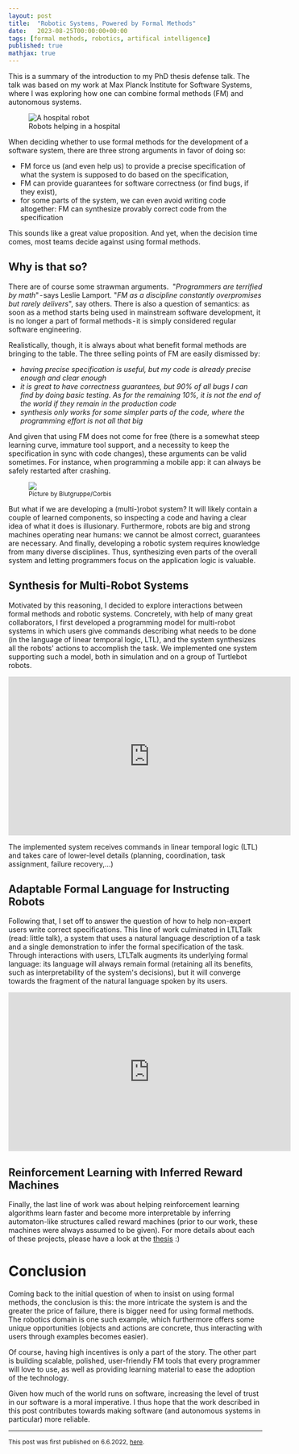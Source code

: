 ```yaml
---
layout: post
title:  "Robotic Systems, Powered by Formal Methods"
date:   2023-08-25T00:00:00+00:00
tags: [formal methods, robotics, artifical intelligence]
published: true
mathjax: true
---
```



This is a summary of the introduction to my PhD thesis defense talk. The talk was based on my work at Max Planck Institute for Software Systems, where I was exploring how one can combine formal methods (FM) and autonomous systems. 

<figure style="width:90%">
  <img
  class="centered"
  src="{{ site.url }}/assets/posts/2023-08-25_robotic_systems_FM/robotInHospital.webp"
  alt="A hospital robot">
  <figcaption>Robots helping in a hospital</figcaption>
</figure>



When deciding whether to use formal methods for the development of a software system, there are three strong arguments in favor of doing so:
- FM force us (and even help us) to provide a precise specification of what the system is supposed to do
based on the specification, 
- FM can provide guarantees for software correctness (or find bugs, if they exist),
- for some parts of the system, we can even avoid writing code altogether: FM can synthesize provably correct code from the specification

This sounds like a great value proposition. And yet, when the decision time comes, most teams decide against using formal methods.

## Why is that so?

There are of course some strawman arguments.
 "_Programmers are terrified by math_" - says Leslie Lamport. "_FM as a discipline constantly overpromises but rarely delivers_", say others. There is also a question of semantics: as soon as a method starts being used in mainstream software development, it is no longer a part of formal methods - it is simply considered regular software engineering.

Realistically, though, it is always about what benefit formal methods are bringing to the table. The three selling points of FM are easily dismissed by:
- _having precise specification is useful, but my code is already precise enough and clear enough_
- _it is great to have correctness guarantees, but 90% of all bugs I can find by doing basic testing. As for the remaining 10%, it is not the end of the world if they remain in the production code_
- _synthesis only works for some simpler parts of the code, where the programming effort is not all that big_

And given that using FM does not come for free (there is a somewhat steep learning curve, immature tool support, and a necessity to keep the specification in sync with code changes), these arguments can be valid sometimes. For instance, when programming a mobile app: it can always be safely restarted after crashing.

<figure style="width:90%">
  <img
  class="centered"
  src="{{ site.url }}/assets/posts/2023-08-25_robotic_systems_FM/robotHumanDuel.webp">
  <figcaption style="font-size: 12px">Picture by Blutgruppe/Corbis</figcaption>
</figure>


But what if we are developing a (multi-)robot system? It will likely contain a couple of learned components, so inspecting a code and having a clear idea of what it does is illusionary. Furthermore, robots are big and strong machines operating near humans: we cannot be almost correct, guarantees are necessary. And finally, developing a robotic system requires knowledge from many diverse disciplines. Thus, synthesizing even parts of the overall system and letting programmers focus on the application logic is valuable.

## Synthesis for Multi-Robot Systems

Motivated by this reasoning, I decided to explore interactions between formal methods and robotic systems. Concretely, with help of many great collaborators, I first developed a programming model for multi-robot systems in which users give commands describing what needs to be done (in the language of linear temporal logic, LTL), and the system synthesizes all the robots' actions to accomplish the task. We implemented one system supporting such a model, both in simulation and on a group of Turtlebot robots.

<iframe width="560" height="315" src="https://www.youtube.com/embed/lJQv_0VwFxc?si=DLxIsOUNuMHRIiAN" title="YouTube video player" frameborder="0" allow="accelerometer; autoplay; clipboard-write; encrypted-media; gyroscope; picture-in-picture; web-share" allowfullscreen></iframe>

The implemented system receives commands in linear temporal logic (LTL) and takes care of lower-level details (planning, coordination, task assignment, failure recovery,…) 

## Adaptable Formal Language for Instructing Robots

Following that, I set off to answer the question of how to help non-expert users write correct specifications. This line of work culminated in LTLTalk (read: little talk), a system that uses a natural language description of a task and a single demonstration to infer the formal specification of the task. Through interactions with users, LTLTalk augments its underlying formal language: its language will always remain formal (retaining all its benefits, such as interpretability of the system's decisions), but it will converge towards the fragment of the natural language spoken by its users.


<iframe width="560" height="315" src="https://www.youtube.com/embed/VlELl2sUGjQ?si=ryn9eQtrTI96TASq&amp;start=158" title="YouTube video player" frameborder="0" allow="accelerometer; autoplay; clipboard-write; encrypted-media; gyroscope; picture-in-picture; web-share" allowfullscreen></iframe>

## Reinforcement Learning with Inferred Reward Machines

Finally, the last line of work was about helping reinforcement learning algorithms learn faster and become more interpretable by inferring automaton-like structures called reward machines (prior to our work, these machines were always assumed to be given).
For more details about each of these projects, please have a look at the <a href="https://kluedo.ub.rptu.de/frontdoor/index/index/docId/6863">thesis</a> :)


# Conclusion

Coming back to the initial question of when to insist on using formal methods, the conclusion is this: the more intricate the system is and the greater the price of failure, there is bigger need for using formal methods. The robotics domain is one such example, which furthermore offers some unique opportunities (objects and actions are concrete, thus interacting with users through examples becomes easier).

Of course, having high incentives is only a part of the story. The other part is building scalable, polished, user-friendly FM tools that every programmer will love to use, as well as providing learning material to ease the adoption of the technology.

Given how much of the world runs on software, increasing the level of trust in our software is a moral imperative. I thus hope that the work described in this post contributes towards making software (and autonomous systems in particular) more reliable.

---

<p style="font-size: 12px"> This post was first published on 6.6.2022, <a href="https://medium.com/@ivangavran/robotic-systems-powered-by-formal-methods-f1e5b91093f2">here</a>.</p>